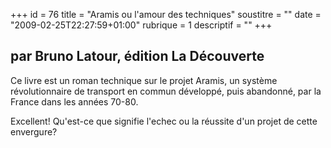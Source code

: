 +++
id = 76
title = "Aramis ou l'amour des techniques"
soustitre = ""
date = "2009-02-25T22:27:59+01:00"
rubrique = 1
descriptif = ""
+++

<h2>par Bruno Latour, édition La Découverte</h2>
Ce livre est un roman technique sur le projet Aramis, un système révolutionnaire de transport en commun développé, puis abandonné, par la France dans les années 70-80.

Excellent! Qu'est-ce que signifie l'echec ou la réussite d'un projet de cette envergure?